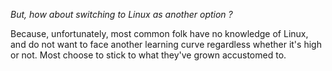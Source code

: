 *But, how about switching to Linux as another option ?*  
  
Because, unfortunately, most common folk have no knowledge of Linux, and do not want to face another learning curve regardless whether it's high or not. Most choose to stick to what they've grown accustomed to.